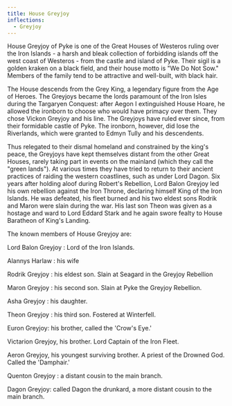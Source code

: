 ```yaml
---
title: House Greyjoy
inflections:
  - Greyjoy
---
```


House Greyjoy of Pyke is one of the Great Houses of Westeros ruling over the Iron Islands - a harsh and bleak collection of forbidding islands off the west coast of Westeros - from the castle and island of Pyke. Their sigil is a golden kraken on a black field, and their house motto is "We Do Not Sow." Members of the family tend to be attractive and well-built, with black hair.

The House descends from the Grey King, a legendary figure from the Age of Heroes. The Greyjoys became the lords paramount of the Iron Isles during the Targaryen Conquest: after Aegon I extinguished House Hoare, he allowed the ironborn to choose who would have primacy over them. They chose Vickon Greyjoy and his line. The Greyjoys have ruled ever since, from their formidable castle of Pyke. The ironborn, however, did lose the Riverlands, which were granted to Edmyn Tully and his descendents.

Thus relegated to their dismal homeland and constrained by the king's peace, the Greyjoys have kept themselves distant from the other Great Houses, rarely taking part in events on the mainland (which they call the "green lands"). At various times they have tried to return to their ancient practices of raiding the western coastlines, such as under Lord Dagon. Six years after holding aloof during Robert's Rebellion, Lord Balon Greyjoy led his own rebellion against the Iron Throne, declaring himself King of the Iron Islands. He was defeated, his fleet burned and his two eldest sons Rodrik and Maron were slain during the war. His last son Theon was given as a hostage and ward to Lord Eddard Stark and he again swore fealty to House Baratheon of King's Landing.

The known members of House Greyjoy are:

Lord Balon Greyjoy : Lord of the Iron Islands.

Alannys Harlaw : his wife

Rodrik Greyjoy : his eldest son. Slain at Seagard in the Greyjoy Rebellion

Maron Greyjoy : his second son. Slain at Pyke the Greyjoy Rebellion.

Asha Greyjoy : his daughter.

Theon Greyjoy : his third son. Fostered at Winterfell.

Euron Greyjoy: his brother, called the 'Crow's Eye.'

Victarion Greyjoy, his brother. Lord Captain of the Iron Fleet.

Aeron Greyjoy, his youngest surviving brother. A priest of the Drowned God. Called the 'Damphair.'

Quenton Greyjoy : a distant cousin to the main branch.

Dagon Greyjoy: called Dagon the drunkard, a more distant cousin to the main branch.


